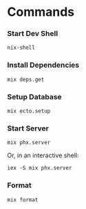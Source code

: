 # Commands

### Start Dev Shell

```shell
nix-shell
```

### Install Dependencies

```shell
mix deps.get
```

### Setup Database

```shell
mix ecto.setup
```

### Start Server

```shell
mix phx.server
```

Or, in an interactive shell:

```
iex -S mix phx.server
```

### Format

```shell
mix format
```
